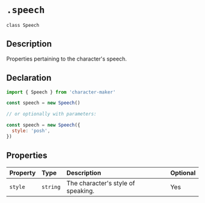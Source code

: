 # `.speech`

`class Speech`

## Description

Properties pertaining to the character's speech.

## Declaration

```js
import { Speech } from 'character-maker'

const speech = new Speech()

// or optionally with parameters:

const speech = new Speech({
  style: 'posh',
})
```

## Properties

| Property | Type     | Description                        | Optional |
| :------- | :------- | :--------------------------------- | :------- |
| `style`  | `string` | The character's style of speaking. | Yes      |
